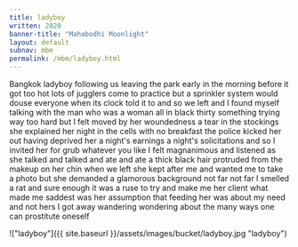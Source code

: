 ```yaml
---
title: ladyboy
written: 2020
banner-title: "Mahabodhi Moonlight" 
layout: default
subnav: mbm
permalink: /mbm/ladyboy.html
---
```



<div class="poem">
Bangkok ladyboy  
following us  
leaving the park  
early in the morning  
before it got too hot  
lots of jugglers  
come to practice  
but a sprinkler system  
would douse everyone  
when its clock  
told it to  
and so we left  
and I found myself  
talking with the man  
who was a woman  
all in black  
thirty something  
trying way too hard  
but I felt moved  
by her woundedness  
a tear in the stockings  
she explained her night  
in the cells  
with no breakfast  
the police kicked her out  
having deprived her  
a night's earnings  
a night's solicitations  
and so I invited her  
for grub  
whatever you like  
I felt magnanimous  
and listened  
as she talked and talked  
and ate and ate  
a thick black hair  
protruded from the makeup  
on her chin  
when we left  
she kept after me  
and wanted me to take  
a photo  
but she demanded  
a glamorous background  
not far not far  
I smelled a rat  
and sure enough  
it was a ruse  
to try and make me  
her client  
what made me saddest  
was her assumption  
that feeding her  
was about my need  
and not hers  
I got away  
wandering  
wondering  
about the many ways  
one can prostitute  
oneself
</div>


!["ladyboy"]({{ site.baseurl }}/assets/images/bucket/ladyboy.jpg "ladyboy")

